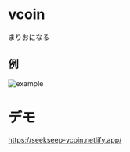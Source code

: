 # vcoin
まりおになる

## 例

![example](https://user-images.githubusercontent.com/5842216/236790964-a4a5d3f7-8439-4864-a6b1-f3b4e605b15c.gif)

# デモ

https://seekseep-vcoin.netlify.app/
